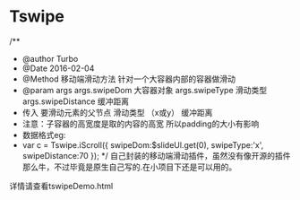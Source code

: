 # Tswipe

/**
 * @author Turbo
 * @Date 2016-02-04
 * @Method 移动端滑动方法  针对一个大容器内部的容器做滑动
 * @param args args.swipeDom 大容器对象  args.swipeType 滑动类型  args.swipeDistance 缓冲距离
 * 传入 要滑动元素的父节点  滑动类型 （x或y）  缓冲距离
 * 注意：子容器的高宽度是取的内容的高宽 所以padding的大小有影响
 *  数据格式eg:
 *  var c =  Tswipe.iScroll({
         swipeDom:$slideUl.get(0),
         swipeType:'x',
         swipeDistance:70
         });
 */
自己封装的移动端滑动插件，虽然没有像开源的插件那么牛，不过毕竟是原生自己写的.在小项目下还是可以用的。

详情请查看tswipeDemo.html

